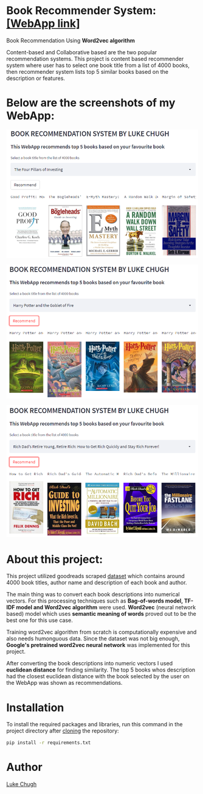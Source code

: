 # Book Recommender System: [[WebApp link]](https://share.streamlit.io/luke-chugh/book-recommender-webapp/main/app.py)
Book Recommendation Using **Word2vec algorithm**

Content-based and Collaborative based are the two popular recommendation systems. This project is content based recommender system where user has to select one book title from a list of 4000 books, then recommender system lists top 5 similar books based on the description or features.

# Below are the screenshots of my WebApp:

![Capture](https://github.com/luke-chugh/Book-Recommender-WebApp/blob/main/screenshots/1.png)

![Capture1](https://github.com/luke-chugh/Book-Recommender-WebApp/blob/main/screenshots/2.png)

![Capture2](https://github.com/luke-chugh/Book-Recommender-WebApp/blob/main/screenshots/3.png)

# About this project:

This project utilized goodreads scraped [dataset](https://www.kaggle.com/datasets/jealousleopard/goodreadsbooks) which contains around 4000 book titles, author name and description of each book and author.

The main thing was to convert each book descriptions into numerical vectors. For this processing techniques such as **Bag-of-words model, TF-IDF model and Word2vec algorithm** were used. **Word2vec** (neural network based) model which uses **semantic meaning of words** proved out to be the best one for this use case.

Training word2vec algorithm from scratch is computationally expensive and also needs humonguous data. Since the dataset was not big enough, **Google's pretrained word2vec neural network** was implemented for this project. 

After converting the book descriptions into numeric vectors I used **euclidean distance** for finding similarity. The top 5 books whos description had the closest euclidean distance with the book selected by the user on the WebApp was shown as recommendations.

# Installation
To install the required packages and libraries, run this command in the project directory after [cloning](https://www.howtogeek.com/451360/how-to-clone-a-github-repository/) the repository:
```bash
pip install -r requirements.txt
```
# Author
[Luke Chugh](https://www.linkedin.com/in/luke-chugh-2b2043181/)
